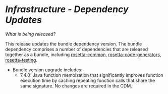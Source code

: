 # *Infrastructure - Dependency Updates*

_What is being released?_

This release updates the bundle dependency version.  The bundle dependency comprises a number of dependencies that are released together as a bundle, including [rosetta-common](https://github.com/REGnosys/rosetta-common), [rosetta-code-generators](https://github.com/REGnosys/rosetta-testing), [rosetta-testing](https://github.com/REGnosys/rosetta-code-generators).

- Bundle version upgrade includes:
  - 7.4.0: Java function memoization that significantly improves function execution time by caching repeating function calls that share the same signature. No changes are required in the CDM.
